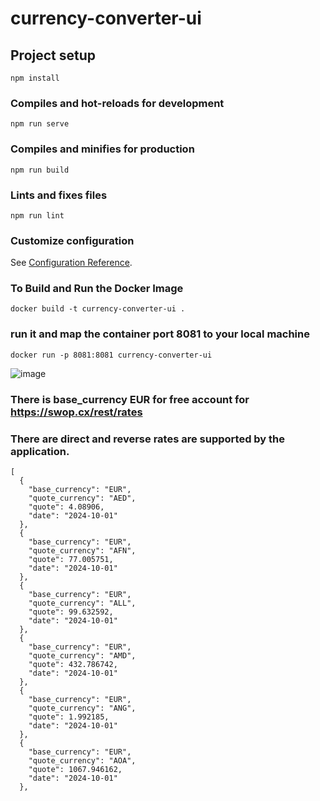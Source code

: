 # currency-converter-ui

## Project setup
```
npm install
```

### Compiles and hot-reloads for development
```
npm run serve
```

### Compiles and minifies for production
```
npm run build
```

### Lints and fixes files
```
npm run lint
```

### Customize configuration
See [Configuration Reference](https://cli.vuejs.org/config/).

### To Build and Run the Docker Image
```
docker build -t currency-converter-ui .
```

### run it and map the container port 8081 to your local machine
```
docker run -p 8081:8081 currency-converter-ui
```
![image](https://github.com/user-attachments/assets/fca6c74b-a547-498f-978f-8e6b30453f58)

### There is base_currency EUR for free account for https://swop.cx/rest/rates 
### There are direct and reverse rates are supported by the application.
```
[
  {
    "base_currency": "EUR",
    "quote_currency": "AED",
    "quote": 4.08906,
    "date": "2024-10-01"
  },
  {
    "base_currency": "EUR",
    "quote_currency": "AFN",
    "quote": 77.005751,
    "date": "2024-10-01"
  },
  {
    "base_currency": "EUR",
    "quote_currency": "ALL",
    "quote": 99.632592,
    "date": "2024-10-01"
  },
  {
    "base_currency": "EUR",
    "quote_currency": "AMD",
    "quote": 432.786742,
    "date": "2024-10-01"
  },
  {
    "base_currency": "EUR",
    "quote_currency": "ANG",
    "quote": 1.992185,
    "date": "2024-10-01"
  },
  {
    "base_currency": "EUR",
    "quote_currency": "AOA",
    "quote": 1067.946162,
    "date": "2024-10-01"
  },
  ```
